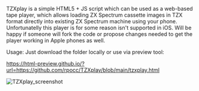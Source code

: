 TZXplay is a simple HTML5 + JS script which can be used as a web-based tape player, which allows loading ZX Spectrum cassette images in TZX format directly into existing ZX Spectrum machine using your phone. Unfortunatelly this player is for some reason isn't supported in iOS. Will be happy if someone will fork the code or propose changes needed to get the player working in Apple phones as well.

Usage: Just download the folder locally or use via preview tool:

https://html-preview.github.io/?url=https://github.com/rpocc/TZXplay/blob/main/tzxplay.html

![TZXplay_screenshot](https://github.com/user-attachments/assets/9db4ad8a-8b02-4961-97e2-3b2a21701589)

